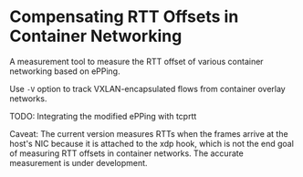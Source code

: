 Compensating RTT Offsets in Container Networking
=============
A measurement tool to measure the RTT offset of various container networking based on ePPing.

Use `-V` option to track VXLAN-encapsulated flows from container overlay networks.

TODO: Integrating the modified ePPing with tcprtt

Caveat: The current version measures RTTs when the frames arrive at the host's NIC because it is attached to the xdp hook, which is not the end goal of measuring RTT offsets in container networks. The accurate measurement is under development.

